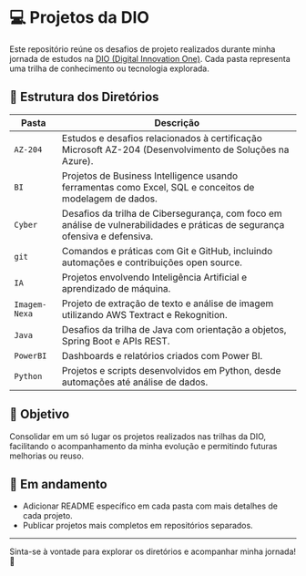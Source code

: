 # 💻 Projetos da DIO

Este repositório reúne os desafios de projeto realizados durante minha jornada de estudos na [DIO (Digital Innovation One)](https://www.dio.me/). Cada pasta representa uma trilha de conhecimento ou tecnologia explorada.

## 📁 Estrutura dos Diretórios

| Pasta         | Descrição |
|---------------|-----------|
| `AZ-204`      | Estudos e desafios relacionados à certificação Microsoft AZ-204 (Desenvolvimento de Soluções na Azure). |
| `BI`          | Projetos de Business Intelligence usando ferramentas como Excel, SQL e conceitos de modelagem de dados. |
| `Cyber`       | Desafios da trilha de Cibersegurança, com foco em análise de vulnerabilidades e práticas de segurança ofensiva e defensiva. |
| `git`         | Comandos e práticas com Git e GitHub, incluindo automações e contribuições open source. |
| `IA`          | Projetos envolvendo Inteligência Artificial e aprendizado de máquina. |
| `Imagem-Nexa` | Projeto de extração de texto e análise de imagem utilizando AWS Textract e Rekognition. |
| `Java`        | Desafios da trilha de Java com orientação a objetos, Spring Boot e APIs REST. |
| `PowerBI`     | Dashboards e relatórios criados com Power BI. |
| `Python`      | Projetos e scripts desenvolvidos em Python, desde automações até análise de dados. |

## 📌 Objetivo

Consolidar em um só lugar os projetos realizados nas trilhas da DIO, facilitando o acompanhamento da minha evolução e permitindo futuras melhorias ou reuso.

## 🚧 Em andamento

- Adicionar README específico em cada pasta com mais detalhes de cada projeto.
- Publicar projetos mais completos em repositórios separados.

---

Sinta-se à vontade para explorar os diretórios e acompanhar minha jornada! 🚀
